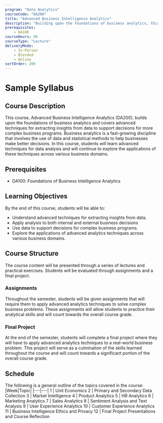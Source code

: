 ```yaml
---
program: "Data Analytics"
courseCode: "DA200"
title: "Advanced Business Intelligence Analytics"
description: "Building upon the foundations of business analytics, this course covers advanced techniques for extracting insights from data to support decisions for more complex business programs. Students will continue to explore the applications of these techniques across various business domains."
prerequisites:
    - DA100
courseHours: 40
courseType: "Lecture"
deliveryMode:
    - In-Person
    - Blended
    - Online
sortOrder: 200
---
```


# Sample Syllabus
## Course Description
This course, Advanced Business Intelligence Analytics (DA200), builds upon the foundations of business analytics and covers advanced techniques for extracting insights from data to support decisions for more complex business programs. Business analytics is a fast-growing discipline that involves the use of data and statistical methods to help businesses make better decisions. In this course, students will learn advanced techniques for data analysis and will continue to explore the applications of these techniques across various business domains.

## Prerequisites
- DA100: Foundations of Business Intelligence Analytics

## Learning Objectives
By the end of this course, students will be able to:

- Understand advanced techniques for extracting insights from data.
- Apply analysis to both internal and external business decisions
- Use data to support decisions for complex business programs.
- Explore the applications of advanced analytics techniques across various business domains.

## Course Structure
The course content will be presented through a series of lectures and practical exercises. Students will be evaluated through assignments and a final project.

### Assignments
Throughout the semester, students will be given assignments that will require them to apply advanced analytics techniques to solve complex business problems. These assignments will allow students to practice their analytical skills and will count towards the overall course grade.

### Final Project
At the end of the semester, students will complete a final project where they will have to apply advanced analytics techniques to a real-world business problem. This project will serve as a culmination of the skills learned throughout the course and will count towards a significant portion of the overall course grade.

## Schedule
The following is a general outline of the topics covered in the course:
|Week|Topic|
|---|---|
1 | Unit Economics
2 | Primary and Secondary Data Collection
3 | Market Intelligence
4 | Product Analytics
5 | HR Analytics
6 | Marketing Analytics
7 | Sales Analytics
8 | Sentiment Analysis and Text Analysis
9 | User Experience Analytics
10 | Customer Experience Analytics
11 | Business Intelligence Ethics and Privacy
12 | Final Project Presentations and Course Reflection
